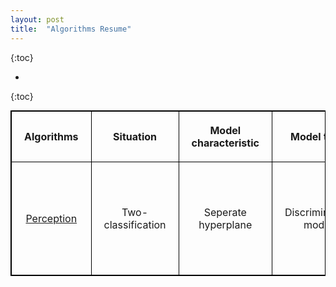 ```yaml
---
layout: post
title:  "Algorithms Resume"
---
```

<script type="text/x-mathjax-config">
MathJax.Hub.Config({
  tex2jax: {
    inlineMath: [['$','$'], ['\\(','\\)']],
    processEscapes: true
  }
});
</script>
<script src="https://cdnjs.cloudflare.com/ajax/libs/mathjax/2.7.0/MathJax.js?config=TeX-AMS-MML_HTMLorMML" type="text/javascript"></script>


{:toc}

* 
{:toc}


<style>
table {
  border-collapse: collapse;
  border: 1px solid black;
  margin: 0 auto;
} 

th,td {
  border: 1px solid black;
  text-align: center;
  padding: 20px;
}

table.a {
  table-layout: auto;
  width: 180px;  
}

table.b {
  table-layout: fixed;
  width: 600px;  
}

table.c {
  table-layout: auto;
  width: 100%;  
}

table.d {
  table-layout: fixed;
  width: 100%;  
}
</style>


<table class="c">
  <tr><th>Algorithms</th><th>Situation</th><th>Model characteristic</th><th>Model type</th><th>Learning method</th><th>Pros</th><th>Cons</th></tr>
  <tr>
    <td><a href="https://chaopan1995.github.io/mls/Perception/"> Perception</a></td>
    <td>Two-classification</td>
    <td>Seperate hyperplane</td>
    <td>Discriminative model</td>
    <td>Minimize distance from misclassified points to hyperplane</td>
    <td>Easy to implement</td>
    <td>Unable to handle non-linear problem, e.g. XOR</td>
  </tr>
</table><br><br>


<p align="justify">

</p>

